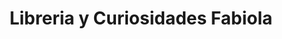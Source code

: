 ---
title: "Libreria y Curiosidades Fabiola"
url: /quetzeltenango/libreria-y-curiosidades-fabiola/
shop: Allgemein
---